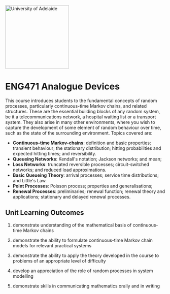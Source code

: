 <img src="https://global.adelaide.edu.au/v/style-guide2/assets/img/logo.png" alt="University of Adelaide" width="200" />

# ENG471 Analogue Devices
This course introduces students to the fundamental concepts of random processes, particularly continuous-time Markov chains, and related structures. These are the essential building blocks of any random system, be it a telecommunications network, a hospital waiting list or a transport system. They also arise in many other environments, where you wish to capture the development of some element of random behaviour over time, such as the state of the surrounding environment. Topics covered are:
* **Continuous-time Markov-chains**: definition and basic properties; transient behaviour; the stationary distribution; hitting probabilities and expected hitting times; and reversibility.
* **Queueing Networks**: Kendall's notation; Jackson networks; and mean;
* **Loss Networks**: truncated reversible processes; circuit-switched networks; and reduced load approximations.
* **Basic Queueing Theory**: arrival processes; service time distributions; and Little's Law.
* **Point Processes**: Poisson process; properties and generalisations;
* **Renewal Processes**: preliminaries; renewal function; renewal theory and applications; stationary and delayed renewal processes.


## Unit Learning Outcomes
1. demonstrate understanding of the mathematical basis of continuous-time Markov chains
2. demonstrate the ability to formulate continuous-time Markov chain models for relevant practical systems

3. demonstrate the ability to apply the theory developed in the course to problems of an
appropriate level of difficulty

4. develop an appreciation of the role of random processes in system modelling

5. demonstrate skills in communicating mathematics orally and in writing